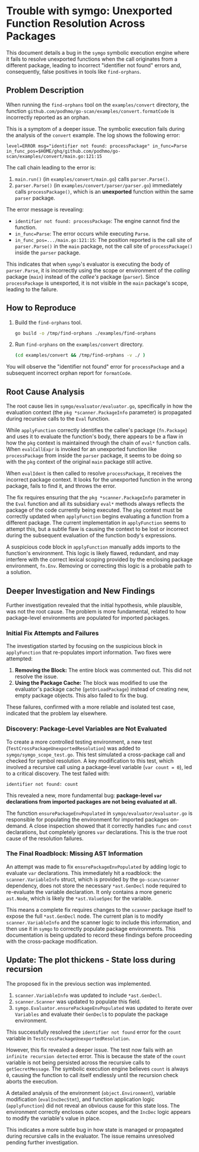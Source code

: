 # Trouble with symgo: Unexported Function Resolution Across Packages

This document details a bug in the `symgo` symbolic execution engine where it fails to resolve unexported functions when the call originates from a different package, leading to incorrect "identifier not found" errors and, consequently, false positives in tools like `find-orphans`.

## Problem Description

When running the `find-orphans` tool on the `examples/convert` directory, the function `github.com/podhmo/go-scan/examples/convert.formatCode` is incorrectly reported as an orphan.

This is a symptom of a deeper issue. The symbolic execution fails during the analysis of the `convert` example. The log shows the following error:

```
level=ERROR msg="identifier not found: processPackage" in_func=Parse in_func_pos=$HOME/ghq/github.com/podhmo/go-scan/examples/convert/main.go:121:15
```

The call chain leading to the error is:
1.  `main.run()` (in `examples/convert/main.go`) calls `parser.Parse()`.
2.  `parser.Parse()` (in `examples/convert/parser/parser.go`) immediately calls `processPackage()`, which is an **unexported** function within the same `parser` package.

The error message is revealing:
-   `identifier not found: processPackage`: The engine cannot find the function.
-   `in_func=Parse`: The error occurs while executing `Parse`.
-   `in_func_pos=.../main.go:121:15`: The position reported is the call site of `parser.Parse()` in the `main` package, not the call site of `processPackage()` inside the `parser` package.

This indicates that when `symgo`'s evaluator is executing the body of `parser.Parse`, it is incorrectly using the scope or environment of the *calling* package (`main`) instead of the *callee's* package (`parser`). Since `processPackage` is unexported, it is not visible in the `main` package's scope, leading to the failure.

## How to Reproduce

1.  Build the `find-orphans` tool.
    ```bash
    go build -o /tmp/find-orphans ./examples/find-orphans
    ```

2.  Run `find-orphans` on the `examples/convert` directory.
    ```bash
    (cd examples/convert && /tmp/find-orphans -v ./ )
    ```

You will observe the "identifier not found" error for `processPackage` and a subsequent incorrect orphan report for `formatCode`.

## Root Cause Analysis

The root cause lies in `symgo/evaluator/evaluator.go`, specifically in how the evaluation context (the `pkg *scanner.PackageInfo` parameter) is propagated during recursive calls to the `Eval` function.

While `applyFunction` correctly identifies the callee's package (`fn.Package`) and uses it to evaluate the function's body, there appears to be a flaw in how the `pkg` context is maintained through the chain of `eval*` function calls. When `evalCallExpr` is invoked for an unexported function like `processPackage` from inside the `parser` package, it seems to be doing so with the `pkg` context of the original `main` package still active.

When `evalIdent` is then called to resolve `processPackage`, it receives the incorrect package context. It looks for the unexported function in the wrong package, fails to find it, and throws the error.

The fix requires ensuring that the `pkg *scanner.PackageInfo` parameter in the `Eval` function and all its subsidiary `eval*` methods always reflects the package of the code currently being executed. The `pkg` context must be correctly updated when `applyFunction` begins evaluating a function from a different package. The current implementation in `applyFunction` seems to attempt this, but a subtle flaw is causing the context to be lost or incorrect during the subsequent evaluation of the function body's expressions.

A suspicious code block in `applyFunction` manually adds imports to the function's environment. This logic is likely flawed, redundant, and may interfere with the correct lexical scoping provided by the enclosing package environment, `fn.Env`. Removing or correcting this logic is a probable path to a solution.

## Deeper Investigation and New Findings

Further investigation revealed that the initial hypothesis, while plausible, was not the root cause. The problem is more fundamental, related to how package-level environments are populated for imported packages.

### Initial Fix Attempts and Failures

The investigation started by focusing on the suspicious block in `applyFunction` that re-populates import information. Two fixes were attempted:

1.  **Removing the Block:** The entire block was commented out. This did not resolve the issue.
2.  **Using the Package Cache:** The block was modified to use the evaluator's package cache (`getOrLoadPackage`) instead of creating new, empty package objects. This also failed to fix the bug.

These failures, confirmed with a more reliable and isolated test case, indicated that the problem lay elsewhere.

### Discovery: Package-Level Variables are Not Evaluated

To create a more controlled testing environment, a new test (`TestCrossPackageUnexportedResolution`) was added to `symgo/symgo_scope_test.go`. This test simulated a cross-package call and checked for symbol resolution. A key modification to this test, which involved a recursive call using a package-level variable (`var count = 0`), led to a critical discovery. The test failed with:

```
identifier not found: count
```

This revealed a new, more fundamental bug: **package-level `var` declarations from imported packages are not being evaluated at all.**

The function `ensurePackageEnvPopulated` in `symgo/evaluator/evaluator.go` is responsible for populating the environment for imported packages on-demand. A close inspection showed that it correctly handles `func` and `const` declarations, but completely ignores `var` declarations. This is the true root cause of the resolution failures.

### The Final Roadblock: Missing AST Information

An attempt was made to fix `ensurePackageEnvPopulated` by adding logic to evaluate `var` declarations. This immediately hit a roadblock: the `scanner.VariableInfo` struct, which is provided by the `go-scan/scanner` dependency, does not store the necessary `*ast.GenDecl` node required to re-evaluate the variable declaration. It only contains a more generic `ast.Node`, which is likely the `*ast.ValueSpec` for the variable.

This means a complete fix requires changes to the `scanner` package itself to expose the full `*ast.GenDecl` node. The current plan is to modify `scanner.VariableInfo` and the scanner logic to include this information, and then use it in `symgo` to correctly populate package environments. This documentation is being updated to record these findings before proceeding with the cross-package modification.

## Update: The plot thickens - State loss during recursion

The proposed fix in the previous section was implemented.
1.  `scanner.VariableInfo` was updated to include `*ast.GenDecl`.
2.  `scanner.Scanner` was updated to populate this field.
3.  `symgo.Evaluator.ensurePackageEnvPopulated` was updated to iterate over `Variables` and evaluate their `GenDecl`s to populate the package environment.

This successfully resolved the `identifier not found` error for the `count` variable in `TestCrossPackageUnexportedResolution`.

However, this fix revealed a deeper issue. The test now fails with an `infinite recursion detected` error. This is because the state of the `count` variable is not being persisted across the recursive calls to `getSecretMessage`. The symbolic execution engine believes `count` is always `0`, causing the function to call itself endlessly until the recursion check aborts the execution.

A detailed analysis of the environment (`object.Environment`), variable modification (`evalIncDecStmt`), and function application logic (`applyFunction`) did not reveal an obvious cause for this state loss. The environment correctly encloses outer scopes, and the `IncDec` logic appears to modify the variable's value in place.

This indicates a more subtle bug in how state is managed or propagated during recursive calls in the evaluator. The issue remains unresolved pending further investigation.
